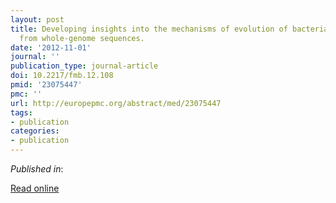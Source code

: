 ```yaml
---
layout: post
title: Developing insights into the mechanisms of evolution of bacterial pathogens
  from whole-genome sequences.
date: '2012-11-01'
journal: ''
publication_type: journal-article
doi: 10.2217/fmb.12.108
pmid: '23075447'
pmc: ''
url: http://europepmc.org/abstract/med/23075447
tags:
- publication
categories:
- publication
---
```


*Published in*: 

[Read online](http://europepmc.org/abstract/med/23075447)


